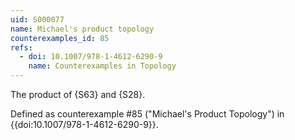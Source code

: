 ```yaml
---
uid: S000077
name: Michael's product topology
counterexamples_id: 85
refs:
  - doi: 10.1007/978-1-4612-6290-9 
    name: Counterexamples in Topology
---
```


The product of {S63} and {S28}.

Defined as counterexample #85 ("Michael's Product Topology")
in {{doi:10.1007/978-1-4612-6290-9}}.
